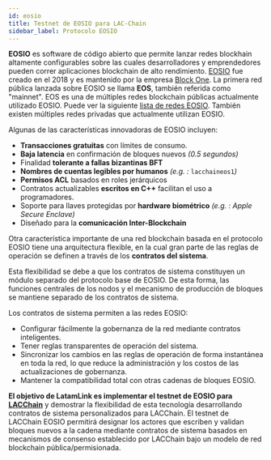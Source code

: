 ```yaml
---
id: eosio
title: Testnet de EOSIO para LAC-Chain
sidebar_label: Protocolo EOSIO
---
```

**EOSIO** es software de código abierto que permite lanzar redes blockhain altamente configurables sobre las cuales desarrolladores y emprendedores pueden correr aplicaciones blockchain de alto rendimiento. [EOSIO](https://eos.io) fue creado en el 2018 y es mantenido por la empresa [Block One](https://block.one).  La primera red pública lanzada sobre EOSIO se llama **EOS**, también referida como "mainnet". EOS es una de múltiples redes blockchain públicas actualmente utilizado EOSIO. Puede ver la siguiente [lista de redes EOSIO](../recursos/redes-eosio). También existen múltiples redes privadas que actualmente utilizan EOSIO.

Algunas de las características innovadoras de EOSIO incluyen:

- **Transacciones gratuitas** con límites de consumo.
- **Baja latencia** en confirmación de bloques nuevos  *(0.5 segundos)*
- Finalidad **tolerante a fallas bizantinas BFT**
- **Nombres de cuentas legibles por humanos** *(e.g. :* `lacchaineos1`*)*
- **Permisos ACL** basados en roles jerárquicos
- Contratos actualizables **escritos en C++** facilitan el uso a programadores.
- Soporte para llaves protegidas por **hardware biométrico** *(e.g. : Apple Secure Enclave)*
- Diseñado para la **comunicación Inter-Blockchain**

Otra característica importante de una red blockchain basada en el protocolo EOSIO tiene una arquitectura flexible, en la cual gran parte de las reglas de operación se definen a través de los **contratos del sistema**. 

Esta flexibilidad se debe a que los contratos de sistema constituyen un módulo separado del protocolo base de EOSIO. De esta forma, las funciones centrales de los nodos y el mecanismo de producción de  bloques se mantiene separado de los contratos de sistema.

Los contratos de sistema permiten a las redes EOSIO:

- Configurar fácilmente la gobernanza de la red mediante contratos inteligentes.
- Tener reglas transparentes de operación del sistema.
- Sincronizar los cambios en las reglas de operación de forma instantánea en toda la red, lo que reduce la administración y los costos de las actualizaciones de gobernanza.
- Mantener la compatibilidad total con otras cadenas de bloques EOSIO.


**El objetivo de LatamLink es implementar el testnet de EOSIO para [LACChain](https://medium.com/@lacchain.official/what-is-the-lacchain-global-alliance-and-what-does-it-consist-of-861cb76257b1)** y demostrar la flexibilidad de esta tecnología desarrollando contratos de sistema personalizados para LACChain. El testnet de LACChain EOSIO permitirá designar los actores que escriben y validan bloques nuevos a la cadena mediante contratos de sistema basados en mecanismos de consenso establecido por LACChain bajo un modelo de red blockchain pública/permisionada.

